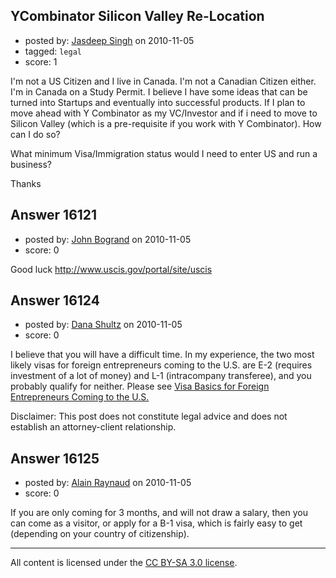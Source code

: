 ## YCombinator Silicon Valley Re-Location

- posted by: [Jasdeep Singh](https://stackexchange.com/users/-1/4955-jasdeep-singh) on 2010-11-05
- tagged: `legal`
- score: 1

I'm not a US Citizen and I live in Canada. I'm not a Canadian Citizen either. I'm in Canada on a Study Permit. I believe I have some ideas that can be turned into Startups and eventually into successful products. If I plan to move ahead with Y Combinator as my VC/Investor and if i need to move to Silicon Valley (which is a pre-requisite if you work with Y Combinator). How can I do so?

What minimum Visa/Immigration status would I need to enter US and run a business?

Thanks


## Answer 16121

- posted by: [John Bogrand](https://stackexchange.com/users/-1/3577-john-bogrand) on 2010-11-05
- score: 0

Good luck
http://www.uscis.gov/portal/site/uscis  


## Answer 16124

- posted by: [Dana Shultz](https://stackexchange.com/users/-1/1841-dana-shultz) on 2010-11-05
- score: 0

<p>I believe that you will have a difficult time. In my experience, the two most likely visas for foreign entrepreneurs coming to the U.S. are E-2 (requires investment of a lot of money) and L-1 (intracompany transferee), and you probably qualify for neither. Please see <a href="http://dana.sh/diDRaK" rel="nofollow">Visa Basics for Foreign Entrepreneurs Coming to the U.S.</a></p>

<p>Disclaimer: This post does not constitute legal advice and does not establish an attorney-client relationship.</p>



## Answer 16125

- posted by: [Alain Raynaud](https://stackexchange.com/users/-1/502-alain-raynaud) on 2010-11-05
- score: 0

If you are only coming for 3 months, and will not draw a salary, then you can come as a visitor, or apply for a B-1 visa, which is fairly easy to get (depending on your country of citizenship).



---

All content is licensed under the [CC BY-SA 3.0 license](https://creativecommons.org/licenses/by-sa/3.0/).
